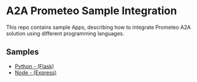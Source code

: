 # A2A Prometeo Sample Integration

This repo contains sample Apps, describing how to integrate Prometeo A2A solution using different programming languages.

## Samples

- [Python - (Flask)](python/README.md)
- [Node - (Express)](node/README.md)


